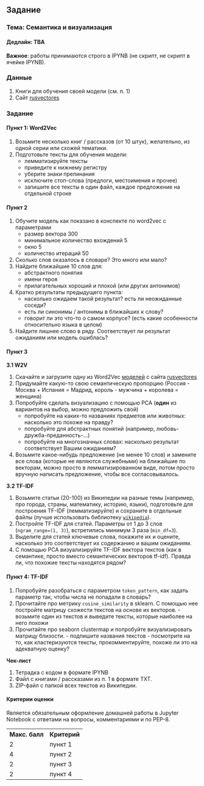 ## Задание

### **Тема: Cемантика и визуализация**

#### **Дедлайн**: TBA

**Важное**: работы принимаются строго в IPYNB (не скрипт, не скрипт в ячейке IPYNB).

### Данные
1. Книги для обучения своей модели (см. п. 1)
2. Сайт [rusvectores](http://vectors.nlpl.eu/)

### Задание
#### Пункт 1: Word2Vec
1. Возьмите несколько книг / рассказов (от 10 штук), желательно, из одной серии или схожей тематики. 
2. Подготовьте тексты для обучения модели:
    - лемматизируйте тексты
    - приведите к нижнему регистру
    - уберите знаки препинания
    - исключите стоп-слова (предлоги, местоимения и прочее)
    - запишите все тексты в один файл, каждое предложение на отдельной строке

#### Пункт 2
1. Обучите модель как показано в конспекте по word2vec с параметрами
      - размер вектора 300
      - минимальное количество вхождений 5
      - окно 5
      - количество итераций 50
2. Сколько слов оказалось в словаре? Это много или мало? 
3. Найдите ближайшие 10 слов для:
      - абстрактного понятия
      - имени героя
      - прилагательных хороший и плохой (или других антонимов)
4. Кратко результаты предыдущего пункта: 
      - насколько ожидаем такой результат? есть ли неожиданные соседи?
      - есть ли синонимы / антонимы в ближайших к слову?
      - говорит ли это что-то о самом корпусе? (есть какие особенности относительно языка в целом)
5. Найдите лишнее слово в ряду. Соответствует ли результат ожиданиям или модель ошиблась?

#### Пункт 3
**3.1 W2V**
1. Скачайте и загрузите одну из Word2Vec [моделей](http://vectors.nlpl.eu/repository/) с сайта [rusvectores](http://vectors.nlpl.eu/)
2. Придумайте какую-то свою семантическую пропорцию (Россия - Москва + Испания = Мадрид, король - мужчина + королева = женщина)
3. Попробуйте сделать визуализацию с помощью PCA (**один** из вариантов на выбор, можно предложить свой)
      - попробуйте на каких-то названиях предметов или животных: насколько это похоже на правду? 
      - попробуйте для абстрактных понятий (например, любовь-дружба-преданность-...)
      - попробуйте на многозначных словах: насколько результат соответствует Вашим ожиданиям?
4. Возьмите какое-нибудь предложение (не менее 10 слов) и замените все слова (которые не являются служебными) на ближайшие по векторам, можно просто в лемматизированном виде, потом просто вручную написать предложение, чтобы все согласовывалось.

**3.2 TF-IDF**
1. Возьмите статьи (20-100) из Википедии на разные темы (например, про города, страны, математику, историю, языки), подготовьте для построения TF-IDF (лемматизируйте) и сохраните в отдельные файлы (лучше использовать библиотеку [`wikipedia`](https://wikipedia.readthedocs.io/en/latest/)).
2. Постройте TF-IDF для статей. Параметры от 1 до 3 слов (`ngram_range=(1, 3)`), встретились минимум 3 раза (`min_df=3`).
3. Выделите для статей ключевые слова, покажите их и оцените, насколько это соответствует их содержанию и вашим ожиданиям.
4. С помощью PCA визуализируйте TF-IDF вектора текстов (как в семантике, просто вместо семантических векторов tf-idf). Правда ли, что похожие тексты находятся рядом?

#### Пункт 4: TF-IDF
1. Попробуйте разобраться с параметром `token_pattern`, как задать параметр так, чтобы числа не попадали в словарь?
2. Прочитайте про метрику `cosine_similarity` в sklearn. С помощью нее постройте матрицу схожести текстов на основе их векторов.
        - возьмите один из текстов и выведите тексты, которые наиболее на него похожи
3. Прочитайте про seaborn clustermap и попробуйте визуализировать матрицу близости.
        - подпишите названия текстов
        - посмотрите на то, как кластеризуются тексты, прокомментируйте, похоже ли это на адекватную оценку?

**Чек-лист**
1. Тетрадка с кодом в формате IPYNB
2. Файл с книгами / рассказами из п. 1 в формате TXT.
3. ZIP-файл с папкой всех текстов из Википедии.

#### Критерии оценки
Является обязательным оформление домашней работы в Jupyter Notebook с ответами на вопросы, комментариями и по PEP-8.
<table>
    <tr><th>Макс. балл</th><th>Критерий</th></tr>
    <tr><td>2</td><td>пункт 1</td></tr>    
    <tr><td>4</td><td>пункт 2</td></tr> 
    <tr><td>2</td><td>пункт 3</td></tr> 
    <tr><td>2</td><td>пункт 4</td></tr>  
</table>
